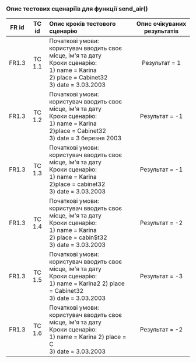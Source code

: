 ### Опис тестових сценаріїв для функції send_air()

|FR id|	TC id	|Опис кроків тестового сценарію|	Опис очікуваних результатів|
|:-:|:-:|:-|:-:|
|FR1.3	|TC 1.1|  Початкові умови: користувач вводить своє місце, ім'я та дату<br> Кроки сценарію: <br> 1) name = Karina <br> 2) place = Cabinet32 <br> 3) date = 3.03.2003 |Результат = 1|
|FR1.3	|TC 1.2|	Початкові умови: користувач вводить своє місце, ім'я та дату<br> Кроки сценарію: <br> 1) name = Karina <br> 2)place = Cabinet32 <br> 3) date = 3 березня 2003  |Результат = -1|
|FR1.3	|TC 1.3| 	Початкові умови: користувач вводить своє місце, ім'я та дату<br> Кроки сценарію: <br> 1) name = Karina <br> 2)place = cabinet32 <br> 3) date = 3.03.2003  |Результат = -1|
|FR1.3  |TC 1.4|	Початкові умови: користувач вводить своє місце, ім'я та дату<br> Кроки сценарію: <br> 1) name = Karina <br> 2) place = cabin$t32 <br> 3) date = 3.03.2003  |Результат = -2|
|FR1.3	|TC 1.5|	Початкові умови: користувач вводить своє місце, ім'я та дату <br> Кроки сценарію: <br> 1) name = Karina2 2) place = Cabinet32 <br> 3) date = 3.03.2003 |Результат = -3|
|FR1.3	|TC 1.6|	Початкові умови: користувач вводить своє місце, ім'я та дату <br> Кроки сценарію: <br> 1) name = Karina 2) place = C <br> 3) date = 3.03.2003 |Результат = -2|
